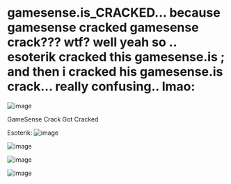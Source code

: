 # gamesense.is_CRACKED... because gamesense cracked gamesense crack??? wtf? well yeah so .. esoterik cracked this gamesense.is ; and then i cracked his gamesense.is crack... really confusing.. lmao:

![image](https://user-images.githubusercontent.com/65768277/126649875-e711bfe0-2bb7-43f6-8afa-b2f717cb7606.png)


GameSense Crack Got Cracked

Esoterik:
![image](https://user-images.githubusercontent.com/65768277/126603220-3287465c-16f6-431d-8733-0756322b92fe.png)


![image](https://user-images.githubusercontent.com/65768277/126598209-b7f126dd-fa9a-4fa0-bf58-ded856e0f516.png)


![image](https://user-images.githubusercontent.com/65768277/124381070-289c6a80-dc86-11eb-9c6b-b05e6625159f.png)

![image](https://user-images.githubusercontent.com/65768277/124381099-47026600-dc86-11eb-8cf5-56fec31efeaf.png)
